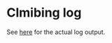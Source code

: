 # Clmibing log

See [here](https://htmlpreview.github.io/?https://github.com/WillRNaylor/climbing/blob/main/log.html) for the actual log output.

